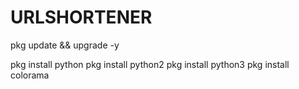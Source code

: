 # URLSHORTENER
pkg update && upgrade -y

pkg install python 
pkg install python2
pkg install python3
pkg install colorama
